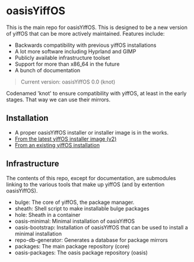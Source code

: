 # oasisYiffOS

This is the main repo for oasisYiffOS. This is designed to be a new version of yiffOS that can be more actively maintained. Features include:
- Backwards compatibility with previous yiffOS installations
- A lot more software including Hyprland and GIMP
- Publicly available infrastructure toolset
- Support for more than x86_64 in the future
- A bunch of documentation

> Current version: oasisYiffOS 0.0 (knot)

Codenamed 'knot' to ensure compatibility with yiffOS, at least in the early stages. That way we can use their mirrors.

## Installation
- A proper oasisYiffOS installer or installer image is in the works. 
- [From the latest yiffOS installer image (v2)](docs/install_yiff2.md)
- [From an existing yiffOS installation](docs/install_fromyiff.md)

## Infrastructure
The contents of this repo, except for documentation, are submodules linking to the various tools that make up yiffOS (and by extention oasisYiffOS).
- bulge: The core of yiffOS, the package manager.
- sheath: Shell script to make installable bulge packages
- hole: Sheath in a container
- oasis-minimal: Minimal installation of oasisYiffOS
- oasis-bootstrap: Installation of oasisYiffOS that can be used to install a minimal installation
- repo-db-generator: Generates a database for package mirrors
- packages: The main package repository (core)
- oasis-packages: The oasis package repository (oasis)

